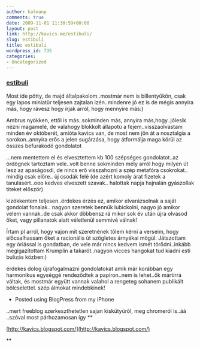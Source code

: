 ```yaml
---
author: kalmanp
comments: true
date: 2009-11-01 11:30:59+00:00
layout: post
link: http://kavics.me/estibuli/
slug: estibuli
title: estibuli
wordpress_id: 735
categories:
- Uncategorized
---
```






### [estibuli](http://kavics.blogspot.com/2009/11/estibuli.html)





Most ide pötty, de majd általpakolom..mostmár nem is billentyűkön, csak egy lapos miniatür teljesen zajtalan izén..mindenre jó ez is de mégis annyira más, hogy rávesz hogy írjak arról, hogy mennyire más:)  

Ambrus nyökken, ettől is más..sokminden más, annyira más,hogy..jólesik nézni magamelé, de valahogy blokkolt állapotù a fejem..visszaolvastam minden év októberét, amióta kavics van, de most nem jön át a nosztalgia a sorokon..annyira erős a jelen sugárzása, hogy átformálja maga körül az összes befurakodó gondolatot  

...nem mentettem el és elvesztettem kb 100 szépséges gondolatot..az ördögnek tartoztam vele..volt benne sokminden mély arról hogy milyen út lesz az apaságosdi, de nincs erő visszahozni a szép metafóra csokrokat.. mindig csak előre.. ùj csodák felé (de azért komoly árat fizetek a tanulásért..ooo kedves elveszett szavak.. halottak napja hajnalán gyászollak titeket először)  

kizökkentem teljesen..érdekes érzés ez, amikor elvarázsolnak a saját gondolat fonalak.. nagyon szeretek bennük lubickolni, nagyo jó amikor velem vannak..de csak akkor döbbensz rá mikor sok év után újra olvasod őket, vagy pillanatok alatt véletlenül semmivé válnak!  

Írtam pl arról, hogy vajon mit szeretnének tőlem kérni a verseim, hogy előcsalhassam őket a racionális út szögletes árnyékai mögül. Játszottam egy óriással is gondatban, de vele már nincs kedvem ismét törődni..inkább megigazítottam Krumplin a takarót..nagyon vicces hangokat tud kiadni esti bulizás közben:)  

érdekes dolog újrafogalmazni gondolatokat amik már korábban egy harmonikus egységgé rendeződtek a papíron..nem is lehet..ők mártírrá váltak, és mostmár együtt vannak valahol a rengeteg sohanem publikált bölcselettel. szép álmokat mindebkinek!  

  

- Posted using BlogPress from my iPhone



  







..mert freeblog szerkeszthetetlen sajan kiskütyüről, meg chromeról is..áá ..szóval most párhozamosan így
**



[http://kavics.blogspot.com/](http://kavics.blogspot.com/)



**

